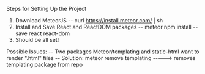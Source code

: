 Steps for Setting Up the Project

1. Download MeteorJS
-- curl https://install.meteor.com/ | sh
2. Install and Save React and ReactDOM packages
-- meteor npm install --save react react-dom
3. Should be all set!

Possible Issues:
-- Two packages Meteor/templating and static-html want to render ".html" files
-- Solution: meteor remove templating
-----> removes templating package from repo